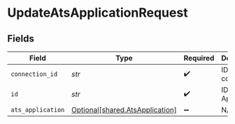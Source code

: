 # UpdateAtsApplicationRequest


## Fields

| Field                                                                    | Type                                                                     | Required                                                                 | Description                                                              |
| ------------------------------------------------------------------------ | ------------------------------------------------------------------------ | ------------------------------------------------------------------------ | ------------------------------------------------------------------------ |
| `connection_id`                                                          | *str*                                                                    | :heavy_check_mark:                                                       | ID of the connection                                                     |
| `id`                                                                     | *str*                                                                    | :heavy_check_mark:                                                       | ID of the Application                                                    |
| `ats_application`                                                        | [Optional[shared.AtsApplication]](../../models/shared/atsapplication.md) | :heavy_minus_sign:                                                       | N/A                                                                      |